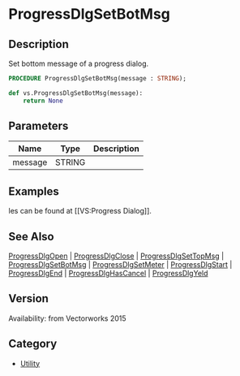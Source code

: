 # ProgressDlgSetBotMsg

## Description
Set bottom message of a progress dialog.

```pascal
PROCEDURE ProgressDlgSetBotMsg(message : STRING);
```

```python
def vs.ProgressDlgSetBotMsg(message):
    return None
```

## Parameters
|Name|Type|Description|
|---|---|---|
|message|STRING|   |

## Examples
les can be found at [[VS:Progress Dialog]].

## See Also
[ProgressDlgOpen](ProgressDlgOpen.md) | [ProgressDlgClose](ProgressDlgClose.md) | [ProgressDlgSetTopMsg](ProgressDlgSetTopMsg.md) | [ProgressDlgSetBotMsg](ProgressDlgSetBotMsg.md) | [ProgressDlgSetMeter](ProgressDlgSetMeter.md) | [ProgressDlgStart](ProgressDlgStart.md) | [ProgressDlgEnd](ProgressDlgEnd.md) | [ProgressDlgHasCancel](ProgressDlgHasCancel.md) | [ProgressDlgYeld](ProgressDlgYeld.md)

## Version
Availability: from Vectorworks 2015

## Category
* [Utility](../Categories/Utility.md)
